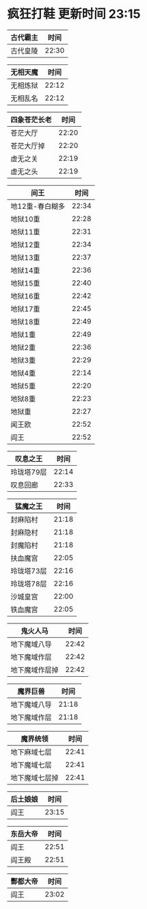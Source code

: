 # 疯狂打鞋 更新时间 23:15

| 古代霸主   | 时间    |
|--------|-------|
| 古代皇陵 | 22:30 |

| 无相天魔   | 时间    |
|--------|-------|
| 无相炼狱 | 22:12 |
| 无相乱名 | 22:12 |

| 四象苍茫长老   | 时间    |
|--------|-------|
| 苍茫大厅 | 22:20 |
| 苍茫大厅掉 | 22:20 |
| 虚无之关 | 22:19 |
| 虚无之头 | 22:19 |

| 间王   | 时间    |
|--------|-------|
| 地12重-春白糊多 | 22:34 |
| 地狱10重 | 22:28 |
| 地狱11重 | 22:31 |
| 地狱12重 | 22:34 |
| 地狱13重 | 22:37 |
| 地狱14重 | 22:36 |
| 地狱15重 | 22:40 |
| 地狱16重 | 22:42 |
| 地狱17重 | 22:45 |
| 地狱18重 | 22:49 |
| 地狱1重 | 22:49 |
| 地狱2重 | 22:36 |
| 地狱3重 | 22:29 |
| 地狱4重 | 22:14 |
| 地狱5重 | 22:20 |
| 地狱8重 | 22:23 |
| 地狱重 | 22:27 |
| 闻王欧 | 22:52 |
| 阎王 | 22:52 |

| 叹息之王   | 时间    |
|--------|-------|
| 玲珑塔79层 | 22:14 |
| 叹息回廊 | 22:33 |

| 猛魔之王   | 时间    |
|--------|-------|
| 封麻陷村 | 21:18 |
| 封麻隐村 | 21:18 |
| 封魔陷村 | 21:18 |
| 扶血魔宫 | 22:05 |
| 玲珑塔73层 | 22:16 |
| 玲珑塔78层 | 22:16 |
| 沙城皇宫 | 22:00 |
| 铁血魔宫 | 22:05 |

| 鬼火人马   | 时间    |
|--------|-------|
| 地下魔域八导 | 22:42 |
| 地下魔域作层 | 22:42 |
| 地下魔域作层掉 | 22:42 |

| 魔界巨兽   | 时间    |
|--------|-------|
| 地下魔域八导 | 21:18 |
| 地下魔域作层 | 21:18 |

| 魔界统领   | 时间    |
|--------|-------|
| 地下麻域七层 | 22:41 |
| 地下魔域七层 | 22:41 |
| 地下魔域七层掉 | 22:41 |

| 后土娘娘   | 时间    |
|--------|-------|
| 阎王 | 23:15 |

| 东岳大帝   | 时间    |
|--------|-------|
| 阎王 | 22:51 |
| 阎王殿 | 22:51 |

| 酆都大帝   | 时间    |
|--------|-------|
| 阎王 | 23:02 |